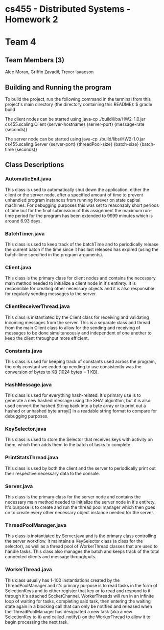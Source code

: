 # cs455 - Distributed Systems - Homework 2

# Team 4
## Team Members (3)
Alec Moran,
Griffin Zavadil, 
Trevor Isaacson 

## Building and Running the program

To build the project, run the following command in the terminal from this project's main directory (the directory containing this README): $ gradle build           

The client nodes can be started using java-cp ./build/libs/HW2-1.0.jar cs455.scaling.Client {server-hostname} {server-port} {message-rate (seconds)}

The server node can be started using java-cp ./build/libs/HW2-1.0.jar cs455.scaling.Server {server-port} {threadPool-size} {batch-size} {batch-time (seconds)}

## Class Descriptions

### AutomaticExit.java
This class is used to automatically shut down the application, either the client or the server node, after a specified amount of time to prevent unhandled program instances from running forever on state capital machines. For debugging purposes this was set to reasonably short periods of time but for the final submission of this assignment the maximum run-time period for the program has been extended to 9999 minutes which is around 6.93 days.

### BatchTimer.java
This class is used to keep track of the batchTime and to periodically release the current batch if the time since it has last released has expired (using the batch-time specified in the program arguments).

### Client.java
This class is the primary class for client nodes and contains the necessary main method needed to initialize a client node in it's entirety. It is responsible for creating other necessary objects and it is also responsible for regularly sending messages to the server.

### ClientReceiverThread.java
This class is instantiated by the Client class for receiving and validating incoming messages from the server. This is a separate class and thread from the main Client class to allow for the sending and receiving of messages to be done simultaneously and independent of one another to keep the client throughput more efficient.

### Constants.java
This class is used for keeping track of constants used across the program, the only constant we ended up needing to use consistently was the conversion of bytes to KB (1024 bytes = 1 KB).

### HashMessage.java
This class is used for everything hash-related. It's primary use is to generate a new hashed message using the SHA1 algorithm, but it is also used convert the hashed String back into a byte array or to print out a hashed or unhashed byte array[] in a readable string format to compare for debugging purposes.

### KeySelector.java
This class is used to store the Selector that receives keys with activity on them, which then adds them to the batch of tasks to complete.

### PrintStatsThread.java
This class is used by both the client and the server to periodically print out their respective necessary data to the console.

### Server.java
This class is the primary class for the server node and contains the necessary main method needed to initialize the server node in it's entirety. It's purpose is to create and run the thread pool manager which then goes on to create every other necessary object instance needed for the server.

### ThreadPoolManager.java
This class is instantiated by Server.java and is the primary class controlling the server workflow. It maintains a KeySelector class (a class for the selector), as well as a thread pool of WorkerThread classes that are used to handle tasks. This class also manages the batch and keeps track of the total connected clients and message throughputs.

### WorkerThread.java
This class usually has 1-100 instantiations created by the ThreadPoolManager and it's primary purpose is to read tasks in the form of SelectionKeys and to either register that key or to read and respond to it through it's attached SocketChannel. WorkerThreads will run in an infinite loop of waiting for tasks, completing said task, then entering the waiting state again in a blocking call that can only be notified and released when the ThreadPoolManager has designated a new task (aka a new SelectionKey to it) and called .notify() on the WorkerThread to allow it to begin processing the next task.